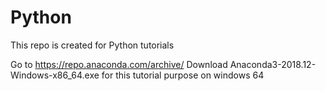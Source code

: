 # Python
This repo is created for Python tutorials

Go to https://repo.anaconda.com/archive/
Download Anaconda3-2018.12-Windows-x86_64.exe for this tutorial purpose on windows 64

